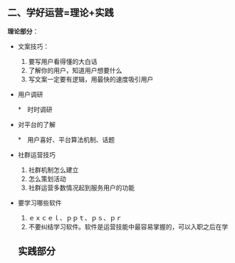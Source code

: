 ## 二、学好运营=理论+实践

**理论部分**：

* 文案技巧：		

  1. 要写用户看得懂的大白话
  2. 了解你的用户，知道用户想要什么
  3. 写文案一定要有逻辑，用最快的速度吸引用户

* 用户调研

  *　时时调研

* 对平台的了解

  *　用户喜好、平台算法机制、话题

* 社群运营技巧

  1. 社群机制怎么建立
  2. 怎么策划活动
  3. 社群运营多数情况起到服务用户的功能

* 要学习哪些软件

  1. ｅｘｃｅｌ、ｐｐｔ、ｐｓ、ｐｒ
  2. 不要纠结学习软件。软件是运营技能中最容易掌握的，可以入职之后在学

  ##  

  ## 实践部分

  

  

  

  

  

  

  

  

  

  

